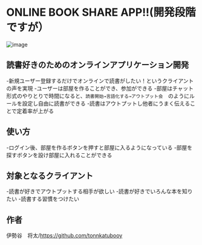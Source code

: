 # ONLINE BOOK SHARE APP!!(開発段階ですが）

![image](https://user-images.githubusercontent.com/58540888/82286685-39821200-99d9-11ea-82d5-dc45204a3b80.png)

## 読書好きのためのオンラインアプリケーション開発

-新規ユーザー登録するだけでオンラインで読書がしたい！というクライアントの声を実現
-ユーザーは部屋を作ることができ、参加ができる
-部屋はチャット形式のやりとりで時間になると、`読書開始→言語化する→アウトプット会`　のようにルールを設定し自由に読書ができる
-読書はアウトプットし他者にうまく伝えることで定着率が上がる

## 使い方

-ログイン後、部屋を作るボタンを押すと部屋に入るようになっている
-部屋を探すボタンを設け部屋に入れることができる

## 対象となるクライアント

-読書が好きでアウトプットする相手が欲しい
-読書が好きでいろんな本を知りたい
-読書する習慣をつけたい

## 作者
伊勢谷　将太/https://github.com/tonnkatubooy

